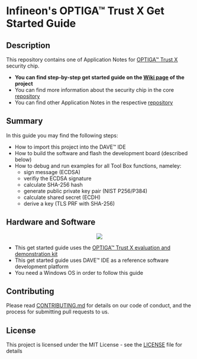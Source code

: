 # Infineon's OPTIGA&trade; Trust X Get Started Guide

## Description

This repository contains one of Application Notes for [OPTIGA™ Trust X](https://www.infineon.com/cms/en/product/security-smart-card-solutions/optiga-embedded-security-solutions/optiga-trust/optiga-trust-x-sls-32aia/) security chip.

* **You can find step-by-step get started guide on the [Wiki page](https://github.com/Infineon/getstarted-optiga-trust-x/wiki) of the project**
* You can find more information about the security chip in the core [repository](https://github.com/Infineon/optiga-trust-x)
* You can find other Application Notes in the respective [repository](https://github.com/Infineon/appnotes-optiga-trust-x)

## Summary
In this guide you may find the following steps:
* How to import this project into the DAVE™ IDE
* How to build the software and flash the development board (described below)
* How to debug and run examples for all Tool Box functions, nameley: 
    * sign message (ECDSA)
    * verifiy the ECDSA signature
    * calculate SHA-256 hash
    * generate public private key pair (NIST P256/P384)
    * calculate shared secret (ECDH)
    * derive a key (TLS PRF with SHA-256) 

## Hardware and Software
<p align="center">
  <img src="https://www.infineon.com/export/sites/default/_images/product/evaluation-boards/OPTIGA-trust-x-eval-kit.jpg_123076721.jpg">
</p>

* This get started guide uses the [OPTIGA™ Trust X evaluation and demonstration kit](https://www.infineon.com/cms/en/product/evaluation-boards/optiga-trust-x-eval-kit/)
* This get started guide uses DAVE™ IDE as a reference software development platform
* You need a Windows OS in order to follow this guide

## Contributing
Please read [CONTRIBUTING.md](CONTRIBUTING.md) for details on our code of conduct, and the process for submitting pull requests to us.

## License
This project is licensed under the MIT License - see the [LICENSE](LICENSE) file for details
